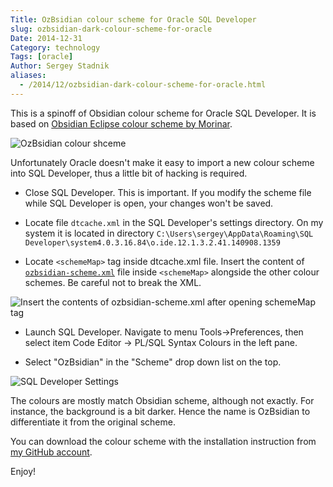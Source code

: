 ```yaml
---
Title: OzBsidian colour scheme for Oracle SQL Developer
slug: ozbsidian-dark-colour-scheme-for-oracle
Date: 2014-12-31
Category: technology
Tags: [oracle]
Author: Sergey Stadnik
aliases:
  - /2014/12/ozbsidian-dark-colour-scheme-for-oracle.html
---
```


This is a spinoff of Obsidian colour scheme for Oracle SQL Developer. It is based on [Obsidian Eclipse colour scheme by Morinar](http://eclipsecolorthemes.org/?view=theme&id=21).

![OzBsidian colour shceme](/images/2014-12-31_ozbsidian-sqldev_1.png)

Unfortunately Oracle doesn't make it easy to import a new colour scheme into SQL Developer, thus a little bit of hacking is required.

- Close SQL Developer. This is important. If you modify the scheme file while SQL Developer is open, your changes won't be saved.

- Locate file `dtcache.xml` in the SQL Developer's settings directory. On my system it is located in directory `C:\Users\sergey\AppData\Roaming\SQL Developer\system4.0.3.16.84\o.ide.12.1.3.2.41.140908.1359`

- Locate `<schemeMap>` tag inside dtcache.xml file. Insert the content of [`ozbsidian-scheme.xml`](https://raw.githubusercontent.com/ozmoroz/ozbsidian-sqldeveloper/master/ozbsidian-scheme.xml) file inside `<schemeMap>` alongside the other colour schemes. Be careful not to break the XML.

![Insert the contents of ozbsidian-scheme.xml after opening schemeMap tag](/images/ozbzidian_insert_here.png)

- Launch SQL Developer. Navigate to menu Tools->Preferences, then select item Code Editor -> PL/SQL Syntax Colours in the left pane.

- Select "OzBsidian" in the "Scheme" drop down list on the top.

![SQL Developer Settings](/images/2014-12-31_ozbsidian-sqldev_2.png)

The colours are mostly match Obsidian scheme, although not exactly. For instance, the background is a bit darker. Hence the name is OzBsidian to differentiate it from the original scheme.

You can download the colour scheme with the installation instruction from [my GitHub account](https://github.com/ozmoroz/ozbsidian-sqldeveloper).

Enjoy!